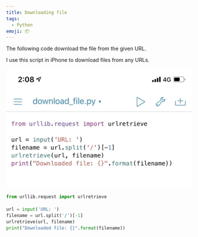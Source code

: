 ```yaml
---
title: Downloading file
tags:
  - Python
emoji: 📦
---
```


The following code download the file from the given URL.

I use this script in iPhone to download files from any URLs.

![Screenshot of Python script that downloads files.](../images/python-download-file.jpg)


```python
from urllib.request import urlretrieve

url = input('URL: ')
filename = url.split('/')[-1]
urlretrieve(url, filename)
print("Downloaded file: {}".format(filename))
```
